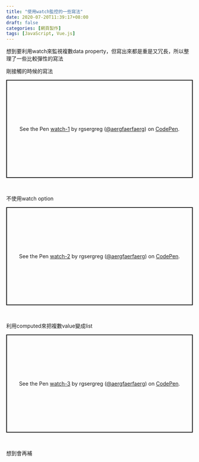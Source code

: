 ```yaml
---
title: "使用watch監控的一些寫法"
date: 2020-07-20T11:39:17+08:00
draft: false
categories: [網頁製作]
tags: [JavaScript, Vue.js]
---
```

想到要利用watch來監視複數data property，但寫出來都是重是又冗長，所以整理了一些比較彈性的寫法
<!--more-->
剛接觸的時候的寫法
<p class="codepen" data-height="265" data-theme-id="light" data-default-tab="js,result" data-user="aergfaerfaerg" data-slug-hash="gOaYGRW" style="height: 265px; box-sizing: border-box; display: flex; align-items: center; justify-content: center; border: 2px solid; margin: 1em 0; padding: 1em;" data-pen-title="watch-1">
  <span>See the Pen <a href="https://codepen.io/aergfaerfaerg/pen/gOaYGRW">
  watch-1</a> by rgsergreg (<a href="https://codepen.io/aergfaerfaerg">@aergfaerfaerg</a>)
  on <a href="https://codepen.io">CodePen</a>.</span>
</p>
<script async src="https://static.codepen.io/assets/embed/ei.js"></script>
  
  <br>
  
不使用watch option
<p class="codepen" data-height="265" data-theme-id="light" data-default-tab="js,result" data-user="aergfaerfaerg" data-slug-hash="eYJbmYw" style="height: 265px; box-sizing: border-box; display: flex; align-items: center; justify-content: center; border: 2px solid; margin: 1em 0; padding: 1em;" data-pen-title="watch-2">
  <span>See the Pen <a href="https://codepen.io/aergfaerfaerg/pen/eYJbmYw">
  watch-2</a> by rgsergreg (<a href="https://codepen.io/aergfaerfaerg">@aergfaerfaerg</a>)
  on <a href="https://codepen.io">CodePen</a>.</span>
</p>
<script async src="https://static.codepen.io/assets/embed/ei.js"></script>
  
  <br>
  
利用computed來把複數value變成list
<p class="codepen" data-height="265" data-theme-id="light" data-default-tab="js,result" data-user="aergfaerfaerg" data-slug-hash="rNxoaNX" style="height: 265px; box-sizing: border-box; display: flex; align-items: center; justify-content: center; border: 2px solid; margin: 1em 0; padding: 1em;" data-pen-title="watch-3">
  <span>See the Pen <a href="https://codepen.io/aergfaerfaerg/pen/rNxoaNX">
  watch-3</a> by rgsergreg (<a href="https://codepen.io/aergfaerfaerg">@aergfaerfaerg</a>)
  on <a href="https://codepen.io">CodePen</a>.</span>
</p>
<script async src="https://static.codepen.io/assets/embed/ei.js"></script>
  
  <br>
  
想到會再補